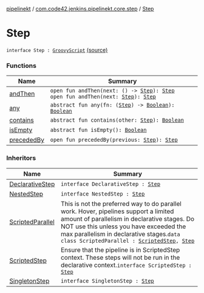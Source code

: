 [pipelinekt](../../index.md) / [com.code42.jenkins.pipelinekt.core.step](../index.md) / [Step](./index.md)

# Step

`interface Step : `[`GroovyScript`](../../com.code42.jenkins.pipelinekt.core.writer/-groovy-script/index.md) [(source)](https://github.com/code42/pipelinekt/tree/master/core/src/main/kotlin/com/code42/jenkins/pipelinekt/core/step/Step.kt#L5)

### Functions

| Name | Summary |
|---|---|
| [andThen](and-then.md) | `open fun andThen(next: () -> `[`Step`](./index.md)`): `[`Step`](./index.md)<br>`open fun andThen(next: `[`Step`](./index.md)`): `[`Step`](./index.md) |
| [any](any.md) | `abstract fun any(fn: (`[`Step`](./index.md)`) -> `[`Boolean`](https://kotlinlang.org/api/latest/jvm/stdlib/kotlin/-boolean/index.html)`): `[`Boolean`](https://kotlinlang.org/api/latest/jvm/stdlib/kotlin/-boolean/index.html) |
| [contains](contains.md) | `abstract fun contains(other: `[`Step`](./index.md)`): `[`Boolean`](https://kotlinlang.org/api/latest/jvm/stdlib/kotlin/-boolean/index.html) |
| [isEmpty](is-empty.md) | `abstract fun isEmpty(): `[`Boolean`](https://kotlinlang.org/api/latest/jvm/stdlib/kotlin/-boolean/index.html) |
| [precededBy](preceded-by.md) | `open fun precededBy(previous: `[`Step`](./index.md)`): `[`Step`](./index.md) |

### Inheritors

| Name | Summary |
|---|---|
| [DeclarativeStep](../-declarative-step.md) | `interface DeclarativeStep : `[`Step`](./index.md) |
| [NestedStep](../-nested-step/index.md) | `interface NestedStep : `[`Step`](./index.md) |
| [ScriptedParallel](../../com.code42.jenkins.pipelinekt.internal.step.scripted/-scripted-parallel/index.md) | This is not the preferred way to do parallel work.  Hover, pipelines support a limited amount of parallelism in declarative stages.  Do NOT use this unless you have exceeded the max parallelism in declarative stages.`data class ScriptedParallel : `[`ScriptedStep`](../-scripted-step/index.md)`, `[`Step`](./index.md) |
| [ScriptedStep](../-scripted-step/index.md) | Ensure that the pipeline is in ScriptedStep context.  These steps will not be run in the declarative context.`interface ScriptedStep : `[`Step`](./index.md) |
| [SingletonStep](../-singleton-step/index.md) | `interface SingletonStep : `[`Step`](./index.md) |

